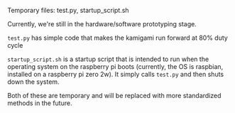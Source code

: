 Temporary files: test.py, startup_script.sh

Currently, we're still in the hardware/software prototyping stage.

<code>test.py</code> has simple code that makes the kamigami run forward at 80% duty cycle

<code>startup_script.sh</code> is a startup script that is intended to run when the operating system on the raspberry pi boots (currently, the OS is raspbian, installed on a raspberry pi zero 2w). It simply calls <code>test.py</code> and then shuts down the system.

Both of these are temporary and will be replaced with more standardized methods in the future.
